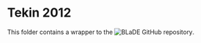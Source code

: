 # Tekin 2012
This folder contains a wrapper to the ![BLaDE GitHub repository](git@github.com:brunexgeek/blade.git).
